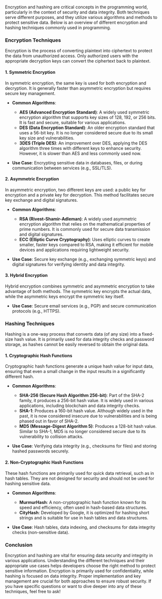 Encryption and hashing are critical concepts in the programming world, particularly in the context of security and data integrity. Both techniques serve different purposes, and they utilize various algorithms and methods to protect sensitive data. Below is an overview of different encryption and hashing techniques commonly used in programming.

### Encryption Techniques

Encryption is the process of converting plaintext into ciphertext to protect the data from unauthorized access. Only authorized users with the appropriate decryption keys can convert the ciphertext back to plaintext.

#### 1. Symmetric Encryption

In symmetric encryption, the same key is used for both encryption and decryption. It is generally faster than asymmetric encryption but requires secure key management.

- **Common Algorithms**:

  - **AES (Advanced Encryption Standard)**: A widely used symmetric encryption algorithm that supports key sizes of 128, 192, or 256 bits. It is fast and secure, suitable for various applications.
  - **DES (Data Encryption Standard)**: An older encryption standard that uses a 56-bit key. It is no longer considered secure due to its small key size and vulnerabilities.
  - **3DES (Triple DES)**: An improvement over DES, applying the DES algorithm three times with different keys to enhance security. However, it is slower than AES and less commonly used now.

- **Use Case**: Encrypting sensitive data in databases, files, or during communication between services (e.g., SSL/TLS).

#### 2. Asymmetric Encryption

In asymmetric encryption, two different keys are used: a public key for encryption and a private key for decryption. This method facilitates secure key exchange and digital signatures.

- **Common Algorithms**:

  - **RSA (Rivest-Shamir-Adleman)**: A widely used asymmetric encryption algorithm that relies on the mathematical properties of prime numbers. It is commonly used for secure data transmission and digital signatures.
  - **ECC (Elliptic Curve Cryptography)**: Uses elliptic curves to create smaller, faster keys compared to RSA, making it efficient for mobile devices and applications requiring lightweight security.

- **Use Case**: Secure key exchange (e.g., exchanging symmetric keys) and digital signatures for verifying identity and data integrity.

#### 3. Hybrid Encryption

Hybrid encryption combines symmetric and asymmetric encryption to take advantage of both methods. The symmetric key encrypts the actual data, while the asymmetric keys encrypt the symmetric key itself.

- **Use Case**: Secure email services (e.g., PGP) and secure communication protocols (e.g., HTTPS).

### Hashing Techniques

Hashing is a one-way process that converts data (of any size) into a fixed-size hash value. It is primarily used for data integrity checks and password storage, as hashes cannot be easily reversed to obtain the original data.

#### 1. Cryptographic Hash Functions

Cryptographic hash functions generate a unique hash value for input data, ensuring that even a small change in the input results in a significantly different hash.

- **Common Algorithms**:

  - **SHA-256 (Secure Hash Algorithm 256-bit)**: Part of the SHA-2 family, it produces a 256-bit hash value. It is widely used in various applications, including blockchain and data integrity checks.
  - **SHA-1**: Produces a 160-bit hash value. Although widely used in the past, it is now considered insecure due to vulnerabilities and is being phased out in favor of SHA-2.
  - **MD5 (Message-Digest Algorithm 5)**: Produces a 128-bit hash value. Similar to SHA-1, MD5 is no longer considered secure due to its vulnerability to collision attacks.

- **Use Case**: Verifying data integrity (e.g., checksums for files) and storing hashed passwords securely.

#### 2. Non-Cryptographic Hash Functions

These hash functions are primarily used for quick data retrieval, such as in hash tables. They are not designed for security and should not be used for hashing sensitive data.

- **Common Algorithms**:

  - **MurmurHash**: A non-cryptographic hash function known for its speed and efficiency, often used in hash-based data structures.
  - **CityHash**: Developed by Google, it is optimized for hashing short strings and is suitable for use in hash tables and data structures.

- **Use Case**: Hash tables, data indexing, and checksums for data integrity checks (non-sensitive data).

### Conclusion

Encryption and hashing are vital for ensuring data security and integrity in various applications. Understanding the different techniques and their appropriate use cases helps developers choose the right method to protect sensitive information. Encryption is primarily used for confidentiality, while hashing is focused on data integrity. Proper implementation and key management are crucial for both approaches to ensure robust security. If you have specific questions or want to dive deeper into any of these techniques, feel free to ask!

